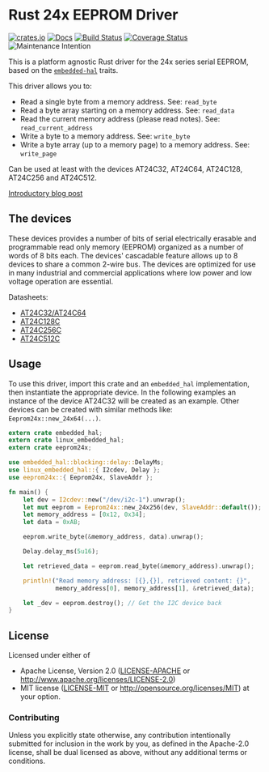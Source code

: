 # Rust 24x EEPROM Driver

[![crates.io](https://img.shields.io/crates/v/eeprom24x.svg)](https://crates.io/crates/eeprom24x)
[![Docs](https://docs.rs/eeprom24x/badge.svg)](https://docs.rs/eeprom24x)
[![Build Status](https://travis-ci.org/eldruin/eeprom24x-rs.svg?branch=master)](https://travis-ci.org/eldruin/eeprom24x-rs)
[![Coverage Status](https://coveralls.io/repos/eldruin/eeprom24x-rs/badge.svg?branch=master)](https://coveralls.io/r/eldruin/eeprom24x-rs?branch=master)
![Maintenance Intention](https://img.shields.io/badge/maintenance-actively--developed-brightgreen.svg)

This is a platform agnostic Rust driver for the 24x series serial EEPROM,
based on the [`embedded-hal`] traits.

[`embedded-hal`]: https://github.com/rust-embedded/embedded-hal

This driver allows you to:
- Read a single byte from a memory address. See: `read_byte`
- Read a byte array starting on a memory address. See: `read_data`
- Read the current memory address (please read notes). See: `read_current_address`
- Write a byte to a memory address. See: `write_byte`
- Write a byte array (up to a memory page) to a memory address. See: `write_page`

Can be used at least with the devices AT24C32, AT24C64, AT24C128, AT24C256 and AT24C512.

[Introductory blog post](https://blog.eldruin.com/24x-serial-eeprom-driver-in-rust/)

## The devices
These devices provides a number of bits of serial electrically erasable and
programmable read only memory (EEPROM) organized as a number of words of 8 bits
each. The devices' cascadable feature allows up to 8 devices to share a common
2-wire bus. The devices are optimized for use in many industrial and commercial
applications where low power and low voltage operation are essential.

Datasheets:
- [AT24C32/AT24C64](http://ww1.microchip.com/downloads/en/devicedoc/doc0336.pdf)
- [AT24C128C](http://ww1.microchip.com/downloads/en/DeviceDoc/Atmel-8734-SEEPROM-AT24C128C-Datasheet.pdf)
- [AT24C256C](http://ww1.microchip.com/downloads/en/DeviceDoc/Atmel-8568-SEEPROM-AT24C256C-Datasheet.pdf)
- [AT24C512C](http://ww1.microchip.com/downloads/en/DeviceDoc/Atmel-8720-SEEPROM-AT24C512C-Datasheet.pdf)

## Usage

To use this driver, import this crate and an `embedded_hal` implementation,
then instantiate the appropriate device.
In the following examples an instance of the device AT24C32 will be created
as an example. Other devices can be created with similar methods like:
``Eeprom24x::new_24x64(...)``.

```rust
extern crate embedded_hal;
extern crate linux_embedded_hal;
extern crate eeprom24x;

use embedded_hal::blocking::delay::DelayMs;
use linux_embedded_hal::{ I2cdev, Delay };
use eeprom24x::{ Eeprom24x, SlaveAddr };

fn main() {
    let dev = I2cdev::new("/dev/i2c-1").unwrap();
    let mut eeprom = Eeprom24x::new_24x256(dev, SlaveAddr::default());
    let memory_address = [0x12, 0x34];
    let data = 0xAB;

    eeprom.write_byte(&memory_address, data).unwrap();

    Delay.delay_ms(5u16);

    let retrieved_data = eeprom.read_byte(&memory_address).unwrap();

    println!("Read memory address: [{},{}], retrieved content: {}",
             memory_address[0], memory_address[1], &retrieved_data);

    let _dev = eeprom.destroy(); // Get the I2C device back
}
```

## License

Licensed under either of

 * Apache License, Version 2.0 ([LICENSE-APACHE](LICENSE-APACHE) or
   http://www.apache.org/licenses/LICENSE-2.0)
 * MIT license ([LICENSE-MIT](LICENSE-MIT) or
   http://opensource.org/licenses/MIT) at your option.

### Contributing

Unless you explicitly state otherwise, any contribution intentionally submitted
for inclusion in the work by you, as defined in the Apache-2.0 license, shall
be dual licensed as above, without any additional terms or conditions.

